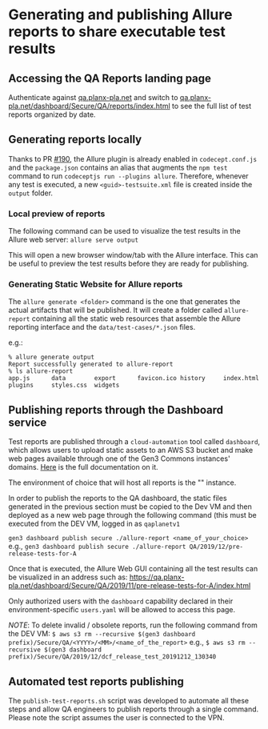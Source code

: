 # Generating and publishing Allure reports to share executable test results

## Accessing the QA Reports landing page

Authenticate against [qa.planx-pla.net](https://qa.planx-pla.net) and switch to [qa.planx-pla.net/dashboard/Secure/QA/reports/index.html](https://qa.planx-pla.net/dashboard/Secure/QA/reports/index.html) to see the full list of test reports organized by date.

## Generating reports locally

Thanks to PR [#190](https://github.com/uc-cdis/gen3-qa/pull/190), the Allure plugin is already enabled in `codecept.conf.js` and the `package.json` contains an alias that augments the `npm test` command to run `codeceptjs run --plugins allure`. Therefore, whenever any test is executed, a new `<guid>-testsuite.xml` file is created inside the `output` folder.

### Local preview of reports

The following command can be used to visualize the test results in the Allure web server:
`allure serve output`

This will open a new browser window/tab with the Allure interface. This can be useful to preview the test results before they are ready for publishing.

### Generating Static Website for Allure reports

The `allure generate <folder>` command is the one that generates the actual artifacts that will be published. It will create a folder called `allure-report` containing all the static web resources that assemble the Allure reporting interface and the `data/test-cases/*.json` files.

e.g.:
```
% allure generate output
Report successfully generated to allure-report
% ls allure-report
app.js      data        export      favicon.ico history     index.html  plugins     styles.css  widgets
```

## Publishing reports through the Dashboard service

Test reports are published through a `cloud-automation` tool called `dashboard`, which allows users to upload static assets to an AWS S3 bucket and make web pages available through one of the Gen3 Commons instances' domains. [Here](https://github.com/uc-cdis/cloud-automation/blob/master/doc/dashboard.md) is the full documentation on it.

The environment of choice that will host all reports is the "" instance.

In order to publish the reports to the QA dashboard, the static files generated in the previous section must be copied to the Dev VM and then deployed as a new web page through the following command (this must be executed from the DEV VM, logged in as `qaplanetv1`

`gen3 dashboard publish secure ./allure-report <name_of_your_choice>`
e.g.,
`gen3 dashboard publish secure ./allure-report QA/2019/12/pre-release-tests-for-A`

Once that is executed, the Allure Web GUI containing all the test results can be visualized in an address such as:
https://qa.planx-pla.net/dashboard/Secure/QA/2019/11/pre-release-tests-for-A/index.html

Only authorized users with the `dashboard` capability declared in their environment-specific `users.yaml` will be allowed to access this page.

*NOTE*: To delete invalid / obsolete reports, run the following command from the DEV VM:
`$ aws s3 rm --recursive $(gen3 dashboard prefix)/Secure/QA/<YYYY>/<MM>/<name_of_the_report>`
e.g.,
`$ aws s3 rm --recursive $(gen3 dashboard prefix)/Secure/QA/2019/12/dcf_release_test_20191212_130340`

## Automated test reports publishing

The `publish-test-reports.sh` script was developed to automate all these steps and allow QA engineers to publish reports through a single command.
Please note the script assumes the user is connected to the VPN.
